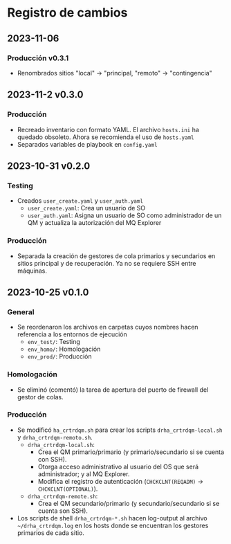 # Registro de cambios
## 2023-11-06
### Producción v0.3.1
- Renombrados sitios "local" -> "principal, "remoto" -> "contingencia"

## 2023-11-2 v0.3.0
### Producción
- Recreado inventario con formato YAML. El archivo `hosts.ini` ha quedado obsoleto. Ahora se recomienda el uso de `hosts.yaml`
- Separados variables de playbook en `config.yaml`

## 2023-10-31 v0.2.0
### Testing
- Creados `user_create.yaml` y `user_auth.yaml`
  - `user_create.yaml`: Crea un usuario de SO
  - `user_auth.yaml`: Asigna un usuario de SO como administrador de un QM y actualiza la autorización del MQ Explorer

### Producción
- Separada la creación de gestores de cola primarios y secundarios en sitios principal y de recuperación. Ya no se requiere SSH entre máquinas.

## 2023-10-25 v0.1.0
### General
- Se reordenaron los archivos en carpetas cuyos nombres hacen referencia a los entornos de ejecución
  - `env_test/`: Testing
  - `env_homo/`: Homologación
  - `env_prod/`: Producción

### Homologación
- Se eliminó (comentó) la tarea de apertura del puerto de firewall del gestor de colas.

### Producción
- Se modificó `ha_crtrdqm.sh` para crear los scripts `drha_crtrdqm-local.sh` y `drha_crtrdqm-remoto.sh`.
  - `drha_crtrdqm-local.sh`:
    - Crea el QM primario/primario (y primario/secundario si se cuenta con SSH).
    - Otorga acceso administrativo al usuario del OS que será administrador; y al MQ Explorer.
    - Modifica el registro de autenticación (`CHCKCLNT(REQADM)` -> `CHCKCLNT(OPTIONAL)`).
  - `drha_crtrdqm-remote.sh`:
    - Crea el QM secundario/primario (y secundario/secundario si se cuenta son SSH).
- Los scripts de shell `drha_crtrdqm-*.sh` hacen log-output al archivo `~/drha_crtrdqm.log` en los hosts donde se encuentran los gestores primarios de cada sitio.